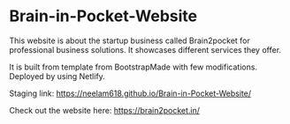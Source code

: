 # Brain-in-Pocket-Website


This website is about the startup business called Brain2pocket for professional business solutions. It showcases different services they offer.

It is built from template from BootstrapMade with few modifications.
Deployed by using Netlify.

Staging link: https://neelam618.github.io/Brain-in-Pocket-Website/

Check out the website here: https://brain2pocket.in/

